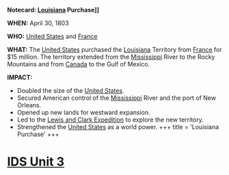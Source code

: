 **Notecard: [Louisiana](./../louisiana/) Purchase]]**

**WHEN:** April 30, 1803

**WHO:** [United States](./../united-states/) and [France](./../france/)

**WHAT:** The [United States](./../united-states/) purchased the [Louisiana](./../louisiana/) Territory from [France](./../france/) for $15 million. The territory extended from the [Mississippi](./../mississippi/) River to the Rocky Mountains and from [Canada](./../canada/) to the Gulf of Mexico.

**IMPACT:**

* Doubled the size of the [United States](./../united-states/).
* Secured American control of the [Mississippi](./../mississippi/) River and the port of New Orleans.
* Opened up new lands for westward expansion.
* Led to the [Lewis and Clark Expedition](./../lewis-and-clark-expedition/) to explore the new territory.
* Strengthened the [United States](./../united-states/) as a world power.
+++
 title = 'Louisiana Purchase'
+++
# [IDS Unit 3](./../ids-unit-3/)